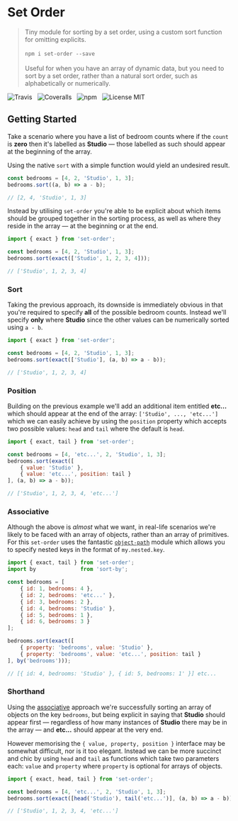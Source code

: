 # Set Order

> Tiny module for sorting by a set order, using a custom sort function for omitting explicits.<br /><br />
> `npm i set-order --save`<br /><br />
> Useful for when you have an array of dynamic data, but you need to sort by a set order, rather than a natural sort order, such as alphabetically or numerically.

![Travis](http://img.shields.io/travis/Wildhoney/SetOrder.svg?style=flat-square)
&nbsp;
![Coveralls](https://img.shields.io/coveralls/Wildhoney/SetOrder.svg?style=flat-square)
&nbsp;
![npm](http://img.shields.io/npm/v/set-order.svg?style=flat-square)
&nbsp;
![License MIT](https://img.shields.io/badge/license-mit-lightgrey.svg?style=flat-square)

## Getting Started

Take a scenario where you have a list of bedroom counts where if the `count` is **zero** then it's labelled as **Studio** &mdash; those labelled as such should appear at the beginning of the array.

Using the native `sort` with a simple function would yield an undesired result.

```javascript
const bedrooms = [4, 2, 'Studio', 1, 3];
bedrooms.sort((a, b) => a - b);

// [2, 4, 'Studio', 1, 3]
```

Instead by utilising `set-order` you're able to be explicit about which items should be grouped together in the sorting process, as well as where they reside in the array &mdash; at the beginning or at the end.

```javascript
import { exact } from 'set-order';

const bedrooms = [4, 2, 'Studio', 1, 3];
bedrooms.sort(exact(['Studio', 1, 2, 3, 4]));

// ['Studio', 1, 2, 3, 4]
```

### Sort

Taking the previous approach, its downside is immediately obvious in that you're required to specify **all** of the possible bedroom counts. Instead we'll specify **only** where **Studio** since the other values can be numerically sorted using `a - b`.

```javascript
import { exact } from 'set-order';

const bedrooms = [4, 2, 'Studio', 1, 3];
bedrooms.sort(exact(['Studio'], (a, b) => a - b));

// ['Studio', 1, 2, 3, 4]
```

### Position

Building on the previous example we'll add an additional item entitled **etc...** which should appear at the end of the array: `['Studio', ..., 'etc...']` which we can easily achieve by using the `position` property which accepts two possible values: `head` and `tail` where the default is `head`.

```javascript
import { exact, tail } from 'set-order';

const bedrooms = [4, 'etc...', 2, 'Studio', 1, 3];
bedrooms.sort(exact([
    { value: 'Studio' },
    { value: 'etc...', position: tail }
], (a, b) => a - b));

// ['Studio', 1, 2, 3, 4, 'etc...']
```

### Associative

Although the above is *almost* what we want, in real-life scenarios we're likely to be faced with an array of objects, rather than an array of primitives. For this `set-order` uses the fantastic [`object-path`](https://github.com/mariocasciaro/object-path) module which allows you to specify nested keys in the format of `my.nested.key`.

```javascript
import { exact, tail } from 'set-order';
import by              from 'sort-by';

const bedrooms = [
    { id: 1, bedrooms: 4 },
    { id: 2, bedrooms: 'etc...' },
    { id: 3, bedrooms: 2 },
    { id: 4, bedrooms: 'Studio' },
    { id: 5, bedrooms: 1 },
    { id: 6, bedrooms: 3 }
];

bedrooms.sort(exact([
    { property: 'bedrooms', value: 'Studio' },
    { property: 'bedrooms', value: 'etc...', position: tail }
], by('bedrooms')));

// [{ id: 4, bedrooms: 'Studio' }, { id: 5, bedrooms: 1' }] etc...
```

### Shorthand

Using the [associative](#Associative) approach we're successfully sorting an array of objects on the key `bedrooms`, but being explicit in saying that **Studio** should appear first &mdash; regardless of how many instances of **Studio** there may be in the array &mdash; and **etc...** should appear at the very end.

However memorising the `{ value, property, position }` interface may be somewhat difficult, nor is it too elegant. Instead we can be more succinct and chic by using `head` and `tail` as functions which take two parameters each: `value` and `property` where `property` is optional for arrays of objects.
 
 ```javascript
import { exact, head, tail } from 'set-order';

const bedrooms = [4, 'etc...', 2, 'Studio', 1, 3];
bedrooms.sort(exact([head('Studio'), tail('etc...')], (a, b) => a - b));

// ['Studio', 1, 2, 3, 4, 'etc...']
 ```
